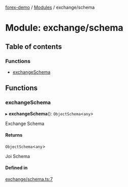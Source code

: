 [forex-demo](../README.md) / [Modules](../modules.md) / exchange/schema

# Module: exchange/schema

## Table of contents

### Functions

- [exchangeSchema](exchange_schema.md#exchangeschema)

## Functions

### exchangeSchema

▸ **exchangeSchema**(): `ObjectSchema`<`any`\>

Exchange Schema

#### Returns

`ObjectSchema`<`any`\>

Joi Schema

#### Defined in

[exchange/schema.ts:7](https://github.com/suphero/forex-demo/blob/4b7f9d5/src/exchange/schema.ts#L7)
